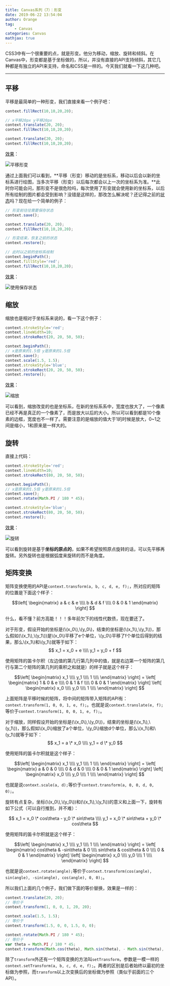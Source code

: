 ```yaml
---
title: Canvas系列（7）：形变
date: 2019-06-22 13:54:04
author: Orange
tag:
	- Canvas
categories: Canvas
mathjax: true
---
```


CSS3中有一个很重要的点，就是形变。他分为移动，缩放、旋转和倾斜。在Canvas中，形变都是基于坐标做的，所以，并没有直接的API支持倾斜，其它几种都是有独立的API来支持，命名和CSS是一样的。今天我们就看一下这几种吧。

----

## 平移 ##

平移是最简单的一种形变，我们直接来看一个例子吧：

```JavaScript
context.fillRect(10,10,20,20);

// x平移20px y平移20px
context.translate(20, 20);
context.fillRect(10,10,20,20);

context.translate(20, 20);
context.fillRect(10,10,20,20);
```

[效果](https://canvas-demo.kai666666.top/07/01.html)：

![平移形变](1.jpeg)

通过上面我们可以看到，**平移（形变）移动的是坐标系，移动以后会以新的坐标系进行绘图，当多次平移（形变）以后每次都会以上一次的坐标系为准。**此时你可能会问，那形变不是很危险吗，每次使用了形变就会使用新的坐标系，以后所有绘制的图片都会受到影响？没错是这样的，那改怎么解决呢？还记得之前的[状态](/2019/06/16/Canvas系列（3）：路径与状态/#more)吗？现在给一个简单的例子：

```JavaScript
// 形变前往往需要保存状态
context.save();

context.translate(20, 20);
context.fillRect(10,10,20,20);

// 形变结束，恢复之前的状态
context.restore();

// 此时以之前的坐标系绘制
context.beginPath();
context.fillStyle='red';
context.fillRect(10,10,20,20);
```

[效果](https://canvas-demo.kai666666.top/07/02.html)：

![使用保存状态](2.jpeg)

## 缩放 ##

缩放也是相对于坐标系来说的，看一下这个例子：

```JavaScript
context.strokeStyle='red';
context.lineWidth=10;
context.strokeRect(20, 20, 50, 50);

context.beginPath();
// x是原来的1.5倍 y是原来的1.5倍
context.save();
context.scale(1.5, 1.5);
context.strokeStyle='blue';
context.strokeRect(20, 20, 50, 50);
context.restore();
```

[效果](https://canvas-demo.kai666666.top/07/03.html)：

![缩放](3.jpeg)

可以看到，缩放改变的也是坐标系，在新的坐标系系中，宽度也放大了，一个像素已经不再是真正的一个像素了，而是放大以后的大小。所以可以看到都是10个像素的边框，宽度也不一样了。需要注意的是缩放的值大于1的时候是放大，0~1之间是缩小，1和原来是一样大的。

## 旋转 ##

直接上代码：

```JavaScript
context.strokeStyle='red';
context.lineWidth=10;
context.strokeRect(80, 20, 50, 50);

context.beginPath();
// x是原来的1.5倍 y是原来的1.5倍
context.save();
context.rotate(Math.PI / 180 * 45);

context.strokeStyle='blue';
context.strokeRect(80, 20, 50, 50);
context.restore();
```

[效果](https://canvas-demo.kai666666.top/07/04.html)：

![旋转](4.jpeg)

可以看到旋转是基于**坐标的原点的**，如果不希望按照原点旋转的话，可以先平移再旋转。另外旋转也是根据弧度来旋转的而不是角度。

## 矩阵变换 ##

矩阵变换使用的API是`context.transform(a, b, c, d, e, f);`，所对应的矩阵的位置是下面这个样子：

$$\left[
\begin{matrix}
a & c & e \\\\
b & d & f \\\\
0 & 0 & 1
\end{matrix}
\right] $$

什么，看不懂？前方高能！！！多年前欠下的线性代数债，现在要还了。

对于形变，假设开始的坐标是(\\(x_0\\),\\(y_0\\)，结束的坐标是(\\(x_1\\),\\(y_1\\))，那么假如(\\(x_1\\),\\(y_1\\))是\\(x_0\\)平移了e个单位，\\(y_0\\)平移了f个单位后得到的结果，那么\\(x_1\\)和\\(y_1\\)就等于如下：
$$
  x_1 = x_0 + e \\\\
  y_1 = y_0 + f
$$

使用矩阵的笛卡尔积（左边值的第几行第几列中的值，就是右边第一个矩阵的第几行与第二个矩阵的第几列的乘积之和就是）的样子就是这个样子：

$$\left[
\begin{matrix}
x_1 \\\\
y_1 \\\\
1 \\\\
\end{matrix}
\right] =
\left[
\begin{matrix}
1 & 0 & e \\\\
0 & 1 & f \\\\
0 & 0 & 1
\end{matrix}
\right]
\left[
\begin{matrix}
x_0 \\\\
y_0 \\\\
1 \\\\
\end{matrix}
\right] $$

上面矩阵是平移时候的矩阵，将中间的矩阵带入矩阵的API有：`context.transform(1, 0, 0, 1, e, f);`。也就是说`context.translate(e, f);`等价于`context.transform(1, 0, 0, 1, e, f);`。

对于缩放，同样假设开始的坐标是(\\(x_0\\),\\(y_0\\))，结束的坐标是(\\(x_1\\),\\(y_1\\))，那么假如\\(x_0\\)缩放了a个单位，\\(y_0\\)缩放d个单位，那么\\(x_1\\)和\\(y_1\\)就等于如下：
$$
  x_1 = a \* x_0 \\\\
  y_1 = d \* y_0
$$

使用矩阵的笛卡尔积就是这个样子：

$$\left[
\begin{matrix}
x_1 \\\\
y_1 \\\\
1 \\\\
\end{matrix}
\right] =
\left[
\begin{matrix}
a & 0 & 0 \\\\
0 & d & 0 \\\\
0 & 0 & 1
\end{matrix}
\right]
\left[
\begin{matrix}
x_0 \\\\
y_0 \\\\
1 \\\\
\end{matrix}
\right] $$

也就是说`context.scale(a, d);`等价于`context.transform(a, 0, 0, d, 0, 0);`。

旋转有点复杂，坐标(\\(x_0\\),\\(y_0\\))和(\\(x_1\\),\\(y_1\\))的意义和上面一下，旋转有如下公式（可以自行推到，并不难）：

$$
  x_1 = x_0 \* cos\theta - y_0 \* sin\theta \\\\
  y_1 = x_0 \* sin\theta + y_0 \* cos\theta
$$

使用矩阵的笛卡尔积就是这个样子：

$$\left[
\begin{matrix}
x_1 \\\\
y_1 \\\\
1 \\\\
\end{matrix}
\right] =
\left[
\begin{matrix}
cos\theta & -sin\theta & 0 \\\\
sin\theta & cos\theta & 0 \\\\
0 & 0 & 1
\end{matrix}
\right]
\left[
\begin{matrix}
x_0 \\\\
y_0 \\\\
1 \\\\
\end{matrix}
\right] $$

也就是说`context.rotate(angle);`等价于`context.transform(cos(angle), sin(angle), -sin(angle), cos(angle), 0, 0);`。

所以我们上面的几个例子，我们做下面的等价替换，效果是一样的：

```JavaScript
context.translate(20, 20);
// 等价于
context.transform(1, 0, 0, 1, 20, 20);

context.scale(1.5, 1.5);
// 等价于
context.transform(1.5, 0, 0, 1.5, 0, 0);

context.rotate(Math.PI / 180 * 45);
// 等价于
var theta = Math.PI / 180 * 45;
context.transform(Math.cos(theta), Math.sin(theta), - Math.sin(theta), Math.cos(theta), 0, 0);
```

除了`transform`外还有一个矩阵变换的方法叫`setTransform`，参数是一模一样的`context.setTransform(a, b, c, d, e, f);`。两者的区别是后者始终以最初的坐标做为参照，而`transform`以上次变换后的坐标做为参照（类似于前面的三个API）。
